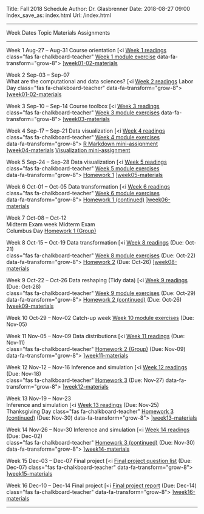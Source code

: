 Title: Fall 2018 Schedule
Author: Dr. Glasbrenner
Date: 2018-08-27 09:00
Index_save_as: index.html
Url: /index.html

------------------------------------------------------------------------------------------------------------------------------------------------------------------------------
Week             Dates                Topic                                                         Materials                          Assignments
---------------- -------------------- ------------------------------------------------------------- ---------                          ---------------------------------------
Week 1           Aug-27 – Aug-31      Course orientation                                            [<i                                [Week 1 readings]<br>
                                                                                                    class="fas fa-chalkboard-teacher"  [Week 1 module exercise]
                                                                                                    data-fa-transform="grow-8">
                                                                                                    </i>][week01-02-materials]

Week 2           Sep-03 – Sep-07<br>  What are the computational and data sciences?                 [<i                                [Week 2 readings]
                 Labor Day                                                                          class="fas fa-chalkboard-teacher"
                                                                                                    data-fa-transform="grow-8">
                                                                                                    </i>][week01-02-materials]

Week 3           Sep-10 – Sep-14      Course toolbox                                                [<i                                [Week 3 readings]<br>
                                                                                                    class="fas fa-chalkboard-teacher"  [Week 3 module exercises]
                                                                                                    data-fa-transform="grow-8">
                                                                                                    </i>][week03-materials]

Week 4           Sep-17 – Sep-21      Data visualization                                            [<i                                [Week 4 readings]<br>
                                                                                                    class="fas fa-chalkboard-teacher"  [Week 4 module exercises]<br>
                                                                                                    data-fa-transform="grow-8">        [R Markdown mini-assignment]<br>
                                                                                                    </i>][week04-materials]            [Visualization mini-assignment]

Week 5           Sep-24 – Sep-28      Data visualization                                            [<i                                [Week 5 readings]<br>
                                                                                                    class="fas fa-chalkboard-teacher"  [Week 5 module exercises]<br>
                                                                                                    data-fa-transform="grow-8">        [Homework 1]
                                                                                                    </i>][week05-materials]

Week 6           Oct-01 – Oct-05      Data transformation                                           [<i                                [Week 6 readings]<br>
                                                                                                    class="fas fa-chalkboard-teacher"  [Week 6 module exercises]<br>
                                                                                                    data-fa-transform="grow-8">        [Homework 1 (continued)][Homework 1]
                                                                                                    </i>][week06-materials]&emsp;
                                                                                                    [<i
                                                                                                    class="fab fa-github-alt"
                                                                                                    data-fa-transform="grow-8">
                                                                                                    </i>][dplyr-demo-github-repo]
                                                                                                    
Week 7           Oct-08 – Oct-12<br>  Midterm Exam week                                                                                Midterm Exam<br>
                 Columbus Day                                                                                                          [Homework 1 (Group)]

Week 8           Oct-15 – Oct-19      Data transformation                                           [<i                                [Week 8 readings] (Due: Oct-21)<br>
                                                                                                    class="fas fa-chalkboard-teacher"  [Week 8 module exercises] (Due: Oct-22)<br>
                                                                                                    data-fa-transform="grow-8">        [Homework 2] (Due: Oct-26)
                                                                                                    </i>][week08-materials]&emsp;
                                                                                                    [<i
                                                                                                    class="fab fa-github-alt"
                                                                                                    data-fa-transform="grow-8">
                                                                                                    </i>][dplyr-demo-github-repo]

Week 9           Oct-22 – Oct-26      Data reshaping (Tidy data)                                    [<i                                [Week 9 readings] (Due: Oct-28)<br>
                                                                                                    class="fas fa-chalkboard-teacher"  [Week 9 module exercises] (Due: Oct-29)<br>
                                                                                                    data-fa-transform="grow-8">        [Homework 2 (continued)][Homework 2] (Due: Oct-26)
                                                                                                    </i>][week09-materials]

Week 10          Oct-29 – Nov-02      Catch-up week                                                                                    [Week 10 module exercises] (Due: Nov-05)

Week 11          Nov-05 – Nov-09      Data distributions                                            [<i                                [Week 11 readings] (Due: Nov-11)<br>
                                                                                                    class="fas fa-chalkboard-teacher"  [Homework 2 (Group)] (Due: Nov-09)
                                                                                                    data-fa-transform="grow-8">
                                                                                                    </i>][week11-materials]

Week 12          Nov-12 – Nov-16      Inference and simulation                                      [<i                                [Week 12 readings] (Due: Nov-18)<br>
                                                                                                    class="fas fa-chalkboard-teacher"  [Homework 3] (Due: Nov-27)
                                                                                                    data-fa-transform="grow-8">
                                                                                                    </i>][week12-materials]

Week 13          Nov-19 – Nov-23<br>  Inference and simulation                                      [<i                                [Week 13 readings] (Due: Nov-25)<br>
                 Thanksgiving Day                                                                   class="fas fa-chalkboard-teacher"  [Homework 3 (continued)][Homework 3] (Due: Nov-30)
                                                                                                    data-fa-transform="grow-8">
                                                                                                    </i>][week13-materials]

Week 14          Nov-26 – Nov-30      Inference and simulation                                      [<i                                [Week 14 readings] (Due: Dec-02)<br>
                                                                                                    class="fas fa-chalkboard-teacher"  [Homework 3 (continued)][Homework 3] (Due: Nov-30)
                                                                                                    data-fa-transform="grow-8">
                                                                                                    </i>][week14-materials]

Week 15          Dec-03 – Dec-07      Final project                                                 [<i                                [Final project question list] (Due: Dec-07)
                                                                                                    class="fas fa-chalkboard-teacher"
                                                                                                    data-fa-transform="grow-8">
                                                                                                    </i>][week15-materials]

Week 16          Dec-10 – Dec-14      Final project                                                 [<i                                [Final project report] (Due: Dec-14)
                                                                                                    class="fas fa-chalkboard-teacher"
                                                                                                    data-fa-transform="grow-8">
                                                                                                    </i>][week16-materials]

----------------------------------------------------------------------------------------------------------------------------------------------------------------------------

[Week 1 readings]:               /assignments/week-01-readings/
[Week 2 readings]:               /assignments/week-02-readings/
[Week 3 readings]:               /assignments/week-03-readings/
[Week 4 readings]:               /assignments/week-04-readings/
[Week 5 readings]:               /assignments/week-05-readings/
[Week 6 readings]:               /assignments/week-06-readings/
[Week 8 readings]:               /assignments/week-08-readings/
[Week 9 readings]:               /assignments/week-09-readings/
[Week 11 readings]:              /assignments/week-11-readings/
[Week 12 readings]:              /assignments/week-12-readings/
[Week 13 readings]:              /assignments/week-13-readings/
[Week 14 readings]:              /assignments/week-14-readings/
[Week 15 readings]:              /assignments/week-15-readings/
[Week 16 readings]:              /assignments/week-16-readings/
[week01-02-materials]:           /materials/week-01-02-materials/
[week03-materials]:              /materials/week-03-materials/
[week04-materials]:              /materials/week-04-materials/
[week05-materials]:              /materials/week-05-materials/
[week06-materials]:              /materials/week-06-materials/
[week08-materials]:              /materials/week-08-materials/
[week09-materials]:              /materials/week-09-materials/
[week11-materials]:              /materials/week-11-materials/
[week12-materials]:              /materials/week-12-materials/
[week13-materials]:              /materials/week-13-materials/
[week14-materials]:              /materials/week-14-materials/
[week15-materials]:              /materials/week-15-materials/
[week16-materials]:              /materials/week-16-materials/
[Week 1 module exercise]:        /assignments/can-twitter-predict-election-results-module-exercise/
[Week 3 module exercises]:       /assignments/datacamp-exercises-week-3/
[Week 4 module exercises]:       /assignments/datacamp-exercises-week-4/
[Week 5 module exercises]:       /assignments/datacamp-exercises-week-5/
[Week 6 module exercises]:       /assignments/datacamp-exercises-week-6/
[Week 8 module exercises]:       /assignments/datacamp-exercises-week-8/
[Week 9 module exercises]:       /assignments/datacamp-exercises-week-9/
[Week 10 module exercises]:      /assignments/datacamp-exercises-week-10/
[dplyr-demo-github-repo]:        https://classroom.github.com/a/_Ylvc7ue
[Homework 1]:                    /assignments/homework-1/
[Homework 1 (Group)]:            /assignments/homework-1-group/
[Homework 2]:                    /assignments/homework-2/
[Homework 2 (Group)]:            /assignments/homework-2-group/
[Homework 3]:                    /assignments/homework-3/
[Final project question list]:   /assignments/final-project/
[Final project report]:          /assignments/final-project/
[R Markdown mini-assignment]:    /assignments/rmarkdown-mini-assignment/
[Visualization mini-assignment]: /assignments/visualization-mini-assignment/
